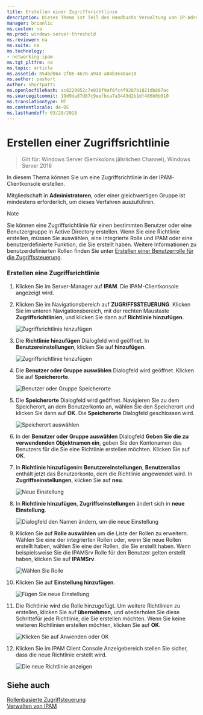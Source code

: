 ```yaml
---
title: Erstellen einer Zugriffsrichtlinie
description: Dieses Thema ist Teil des Handbuchs Verwaltung von IP-Adressverwaltung (IPAM) in Windows Server2016.
manager: brianlic
ms.custom: na
ms.prod: windows-server-threshold
ms.reviewer: na
ms.suite: na
ms.technology:
- networking-ipam
ms.tgt_pltfrm: na
ms.topic: article
ms.assetid: 854bd064-2f86-4678-a940-a04b3e48ae10
ms.author: pashort
author: shortpatti
ms.openlocfilehash: ac8229952c7e038f9af8fc4f9287b1821db887ac
ms.sourcegitcommit: 19d9da87d87c9eefbca7a3443d2b1df486b0b010
ms.translationtype: MT
ms.contentlocale: de-DE
ms.lasthandoff: 03/28/2018
---
```

# <a name="create-an-access-policy"></a>Erstellen einer Zugriffsrichtlinie

>Gilt für: Windows Server (Semikolons jährlichen Channel), Windows Server 2016

In diesem Thema können Sie um eine Zugriffsrichtlinie in der IPAM-Clientkonsole erstellen.  
  
Mitgliedschaft in **Administratoren**, oder einer gleichwertigen Gruppe ist mindestens erforderlich, um dieses Verfahren auszuführen.  
  
> [!NOTE]  
> Sie können eine Zugriffsrichtlinie für einen bestimmten Benutzer oder eine Benutzergruppe in Active Directory erstellen. Wenn Sie eine Richtlinie erstellen, müssen Sie auswählen, eine integrierte Rolle und IPAM oder eine benutzerdefinierte Funktion, die Sie erstellt haben. Weitere Informationen zu benutzerdefinierten Rollen finden Sie unter [Erstellen einer Benutzerrolle für die Zugriffssteuerung](../../technologies/ipam/Create-a-User-Role-for-Access-Control.md).  
  
### <a name="to-create-an-access-policy"></a>Erstellen eine Zugriffsrichtlinie  
  
1.  Klicken Sie im Server-Manager auf **IPAM**. Die IPAM-Clientkonsole angezeigt wird.  
  
2.  Klicken Sie im Navigationsbereich auf **ZUGRIFFSSTEUERUNG**. Klicken Sie im unteren Navigationsbereich, mit der rechten Maustaste **Zugriffsrichtlinien**, und klicken Sie dann auf **Richtlinie hinzufügen**.  
  
    ![Zugriffsrichtlinie hinzufügen](../../media/Create-an-Access-Policy/ipam_CreateAP_01.jpg)  
  
3.  Die **Richtlinie hinzufügen** Dialogfeld wird geöffnet. In **Benutzereinstellungen**, klicken Sie auf **hinzufügen**.  
  
    ![Zugriffsrichtlinie hinzufügen](../../media/Create-an-Access-Policy/ipam_CreateAP_02.jpg)  
  
4.  Die **Benutzer oder Gruppe auswählen** Dialogfeld wird geöffnet. Klicken Sie auf **Speicherorte**.  
  
    ![Benutzer oder Gruppe Speicherorte](../../media/Create-an-Access-Policy/ipam_CreateAP_03.jpg)  
  
5.  Die **Speicherorte** Dialogfeld wird geöffnet. Navigieren Sie zu dem Speicherort, an dem Benutzerkonto an, wählen Sie den Speicherort und klicken Sie dann auf **OK**. Die **Speicherorte** Dialogfeld geschlossen wird.  
  
    ![Speicherort auswählen](../../media/Create-an-Access-Policy/ipam_CreateAP_04.jpg)  
  
6.  In der **Benutzer oder Gruppe auswählen** Dialogfeld **Geben Sie die zu verwendenden Objektnamen ein**, geben Sie den Kontonamen des Benutzers für die Sie eine Richtlinie erstellen möchten. Klicken Sie auf **OK**.  
  
7.  In **Richtlinie hinzufügen**im **Benutzereinstellungen**, **Benutzeralias** enthält jetzt das Benutzerkonto, dem die Richtlinie angewendet wird. In **Zugriffseinstellungen**, klicken Sie auf **neu**.  
  
    ![Neue Einstellung](../../media/Create-an-Access-Policy/ipam_CreateAP_05.jpg)  
  
8.  In **Richtlinie hinzufügen**, **Zugriffseinstellungen** ändert sich in **neue Einstellung**.  
  
    ![Dialogfeld den Namen ändern, um die neue Einstellung](../../media/Create-an-Access-Policy/ipam_CreateAP_06.jpg)  
  
9. Klicken Sie auf **Rolle auswählen** um die Liste der Rollen zu erweitern. Wählen Sie eine der integrierten Rollen oder, wenn Sie neue Rollen erstellt haben, wählen Sie eine der Rollen, die Sie erstellt haben. Wenn beispielsweise Sie die IPAMSrv Rolle für den Benutzer gelten erstellt haben, klicken Sie auf **IPAMSrv**.  
  
    ![Wählen Sie Rolle](../../media/Create-an-Access-Policy/ipam_CreateAP_07.jpg)  
  
10. Klicken Sie auf **Einstellung hinzufügen**.  
  
    ![Fügen Sie neue Einstellung](../../media/Create-an-Access-Policy/ipam_CreateAP_08.jpg)  
  
11. Die Richtlinie wird die Rolle hinzugefügt. Um weitere Richtlinien zu erstellen, klicken Sie auf **übernehmen**, und wiederholen Sie diese Schrittefür jede Richtlinie, die Sie erstellen möchten. Wenn Sie keine weiteren Richtlinien erstellen möchten, klicken Sie auf **OK**.  
  
    ![Klicken Sie auf Anwenden oder OK](../../media/Create-an-Access-Policy/ipam_CreateAP_09.jpg)  
  
12. Klicken Sie im IPAM Client Console Anzeigebereich stellen Sie sicher, dass die neue Richtlinie erstellt wird.  
  
    ![Die neue Richtlinie anzeigen](../../media/Create-an-Access-Policy/ipam_CreateAP_09a.jpg)  
  
## <a name="see-also"></a>Siehe auch  
[Rollenbasierte Zugriffsteuerung](Role-based-Access-Control.md)  
[Verwalten von IPAM](Manage-IPAM.md)  
  


